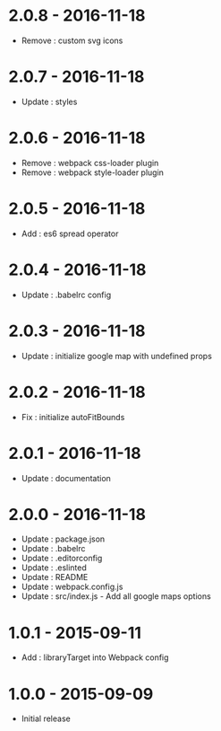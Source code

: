 # 2.0.8 - 2016-11-18
* Remove : custom svg icons

# 2.0.7 - 2016-11-18
* Update : styles

# 2.0.6 - 2016-11-18
* Remove : webpack css-loader plugin
* Remove : webpack style-loader plugin

# 2.0.5 - 2016-11-18
* Add : es6 spread operator

# 2.0.4 - 2016-11-18
* Update : .babelrc config

# 2.0.3 - 2016-11-18
* Update : initialize google map with undefined props

# 2.0.2 - 2016-11-18
* Fix : initialize autoFitBounds

# 2.0.1 - 2016-11-18
* Update : documentation

# 2.0.0 - 2016-11-18
* Update : package.json
* Update : .babelrc
* Update : .editorconfig
* Update : .eslinted
* Update : README
* Update : webpack.config.js
* Update : src/index.js - Add all google maps options

# 1.0.1 - 2015-09-11

* Add : libraryTarget into Webpack config

# 1.0.0 - 2015-09-09

* Initial release
